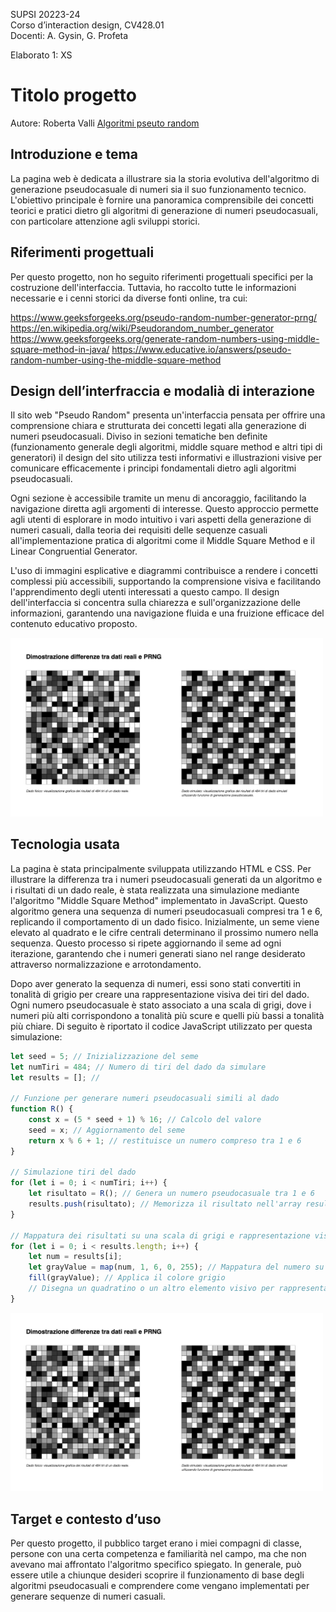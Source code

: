 SUPSI 20223-24  
Corso d’interaction design, CV428.01  
Docenti: A. Gysin, G. Profeta  

Elaborato 1: XS 

# Titolo progetto
Autore: Roberta Valli
[Algoritmi pseuto random](https://ixd-supsi.github.io/2023/esempi/mp_hands/es6/1_landmarks)


## Introduzione e tema
La pagina web è dedicata a illustrare sia la storia evolutiva dell'algoritmo di generazione pseudocasuale di numeri sia il suo funzionamento tecnico. L'obiettivo principale è fornire una panoramica comprensibile dei concetti teorici e pratici dietro gli algoritmi di generazione di numeri pseudocasuali, con particolare attenzione agli sviluppi storici.


## Riferimenti progettuali
Per questo progetto, non ho seguito riferimenti progettuali specifici per la costruzione dell'interfaccia. Tuttavia, ho raccolto tutte le informazioni necessarie e i cenni storici da diverse fonti online, tra cui:

https://www.geeksforgeeks.org/pseudo-random-number-generator-prng/
https://en.wikipedia.org/wiki/Pseudorandom_number_generator
https://www.geeksforgeeks.org/generate-random-numbers-using-middle-square-method-in-java/
https://www.educative.io/answers/pseudo-random-number-using-the-middle-square-method


## Design dell’interfraccia e modalià di interazione
Il sito web "Pseudo Random" presenta un'interfaccia pensata per offrire una comprensione chiara e strutturata dei concetti legati alla generazione di numeri pseudocasuali. Diviso in sezioni tematiche ben definite (funzionamento generale degli algoritmi, middle square method e altri tipi di generatori) il design del sito utilizza testi informativi e illustrazioni visive per comunicare efficacemente i principi fondamentali dietro agli algoritmi pseudocasuali.

Ogni sezione è accessibile tramite un menu di ancoraggio, facilitando la navigazione diretta agli argomenti di interesse. Questo approccio permette agli utenti di esplorare in modo intuitivo i vari aspetti della generazione di numeri casuali, dalla teoria dei requisiti delle sequenze casuali all'implementazione pratica di algoritmi come il Middle Square Method e il Linear Congruential Generator.

L'uso di immagini esplicative e diagrammi contribuisce a rendere i concetti complessi più accessibili, supportando la comprensione visiva e facilitando l'apprendimento degli utenti interessati a questo campo. Il design dell'interfaccia si concentra sulla chiarezza e sull'organizzazione delle informazioni, garantendo una navigazione fluida e una fruizione efficace del contenuto educativo proposto.

[<img src="./documentazione/valli-roberta_pseudo-random_01.png" width="500" alt="Magic trick">]()


## Tecnologia usata
La pagina è stata principalmente sviluppata utilizzando HTML e CSS. Per illustrare la differenza tra i numeri pseudocasuali generati da un algoritmo e i risultati di un dado reale, è stata realizzata una simulazione mediante l'algoritmo "Middle Square Method" implementato in JavaScript. Questo algoritmo genera una sequenza di numeri pseudocasuali compresi tra 1 e 6, replicando il comportamento di un dado fisico. Inizialmente, un seme viene elevato al quadrato e le cifre centrali determinano il prossimo numero nella sequenza. Questo processo si ripete aggiornando il seme ad ogni iterazione, garantendo che i numeri generati siano nel range desiderato attraverso normalizzazione e arrotondamento.

Dopo aver generato la sequenza di numeri, essi sono stati convertiti in tonalità di grigio per creare una rappresentazione visiva dei tiri del dado. Ogni numero pseudocasuale è stato associato a una scala di grigi, dove i numeri più alti corrispondono a tonalità più scure e quelli più bassi a tonalità più chiare. Di seguito è riportato il codice JavaScript utilizzato per questa simulazione:

```JavaScript
let seed = 5; // Inizializzazione del seme
let numTiri = 484; // Numero di tiri del dado da simulare
let results = []; // 

// Funzione per generare numeri pseudocasuali simili al dado
function R() {
    const x = (5 * seed + 1) % 16; // Calcolo del valore
    seed = x; // Aggiornamento del seme
    return x % 6 + 1; // restituisce un numero compreso tra 1 e 6
}

// Simulazione tiri del dado
for (let i = 0; i < numTiri; i++) {
    let risultato = R(); // Genera un numero pseudocasuale tra 1 e 6
    results.push(risultato); // Memorizza il risultato nell'array results
}

// Mappatura dei risultati su una scala di grigi e rappresentazione visiva
for (let i = 0; i < results.length; i++) {
    let num = results[i];
    let grayValue = map(num, 1, 6, 0, 255); // Mappatura del numero su una scala di grigi
    fill(grayValue); // Applica il colore grigio
    // Disegna un quadratino o un altro elemento visivo per rappresentare il risultato
}
```
[<img src="documentazione/valli-roberta_pseudo-random_01.png" width="500" alt="Magic trick">]()


## Target e contesto d’uso
Per questo progetto, il pubblico target erano i miei compagni di classe, persone con una certa competenza e familiarità nel campo, ma che non avevano mai affrontato l'algoritmo specifico spiegato. In generale, può essere utile a chiunque desideri scoprire il funzionamento di base degli algoritmi pseudocasuali e comprendere come vengano implementati per generare sequenze di numeri casuali.